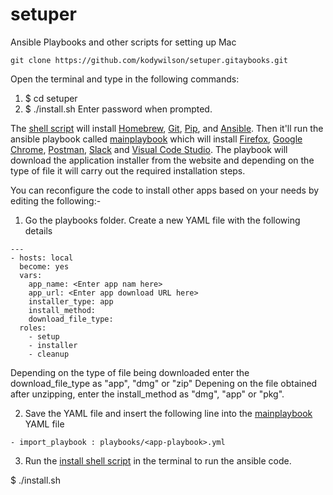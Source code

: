 # setuper
Ansible Playbooks and other scripts for setting up Mac

```git clone https://github.com/kodywilson/setuper.gitaybooks.git```

Open the terminal and type in the following commands:
1) $ cd setuper
2) $ ./install.sh
Enter password when prompted.

The [shell script](https://github.com/tensult/mac-setup-playbooks/blob/master/install.sh) will install [Homebrew](https://brew.sh/), [Git](https://git-scm.com/), [Pip](https://pip.pypa.io/en/stable/), and [Ansible](https://www.ansible.com/). Then it'll run the ansible playbook called [mainplaybook](insert_url_here) which will install [Firefox](https://github.com/tensult/mac-setup-playbooks/blob/master/playbooks/firefox.yml), [Google Chrome](https://github.com/tensult/mac-setup-playbooks/blob/master/playbooks/google_chrome.yml), [Postman](https://github.com/tensult/mac-setup-playbooks/blob/master/playbooks/postman.yml), [Slack](https://github.com/tensult/mac-setup-playbooks/blob/master/playbooks/slack.yml) and [Visual Code Studio](https://github.com/tensult/mac-setup-playbooks/blob/master/playbooks/visual_studio_code.yml). The playbook will download the application installer from the website and depending on the type of file it will carry out the required installation steps.

You can reconfigure the code to install other apps based on your needs by editing the following:-

1) Go the playbooks folder. Create a new YAML file with the following details
```
---
- hosts: local
  become: yes
  vars:
    app_name: <Enter app nam here>
    app_url: <Enter app download URL here>
    installer_type: app
    install_method: 
    download_file_type: 
  roles:
    - setup
    - installer
    - cleanup
```
Depending on the type of file being downloaded enter the download_file_type as "app", "dmg" or "zip"
Depening on the file obtained after unzipping, enter the install_method as "dmg", "app" or "pkg".

2) Save the YAML file and insert the following line into the [mainplaybook](https://github.com/tensult/mac-setup-playbooks/blob/master/mainplaybook.yml) YAML file

```- import_playbook : playbooks/<app-playbook>.yml```

3) Run the [install shell script](https://github.com/tensult/mac-setup-playbooks/blob/master/install.sh) in the terminal to run the ansible code.

$ ./install.sh
